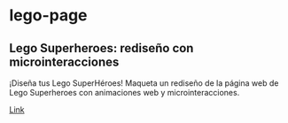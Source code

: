 # lego-page
## Lego Superheroes: rediseño con microinteracciones
¡Diseña tus Lego SuperHéroes! Maqueta un rediseño de la página web de Lego Superheroes con animaciones web y microinteracciones.

[Link](http://127.0.0.1:5500/contexto-de-apilamiento.html)
